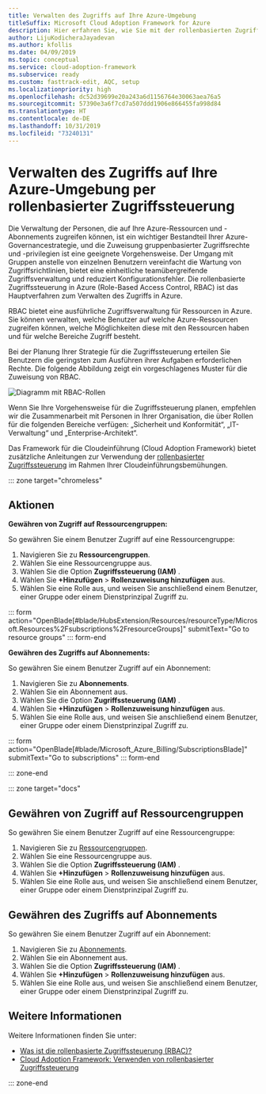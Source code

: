 ```yaml
---
title: Verwalten des Zugriffs auf Ihre Azure-Umgebung
titleSuffix: Microsoft Cloud Adoption Framework for Azure
description: Hier erfahren Sie, wie Sie mit der rollenbasierten Zugriffssteuerung (RBAC) die Steuerung des Zugriffs auf Ihre Azure-Umgebung einrichten.
author: LijuKodicheraJayadevan
ms.author: kfollis
ms.date: 04/09/2019
ms.topic: conceptual
ms.service: cloud-adoption-framework
ms.subservice: ready
ms.custom: fasttrack-edit, AQC, setup
ms.localizationpriority: high
ms.openlocfilehash: dc52d39699e20a243a6d1156764e30063aea76a5
ms.sourcegitcommit: 57390e3a6f7cd7a507ddd1906e866455fa998d84
ms.translationtype: HT
ms.contentlocale: de-DE
ms.lasthandoff: 10/31/2019
ms.locfileid: "73240131"
---
```

# <a name="manage-access-to-your-azure-environment-with-role-based-access-controls"></a>Verwalten des Zugriffs auf Ihre Azure-Umgebung per rollenbasierter Zugriffssteuerung

Die Verwaltung der Personen, die auf Ihre Azure-Ressourcen und -Abonnements zugreifen können, ist ein wichtiger Bestandteil Ihrer Azure-Governancestrategie, und die Zuweisung gruppenbasierter Zugriffsrechte und -privilegien ist eine geeignete Vorgehensweise. Der Umgang mit Gruppen anstelle von einzelnen Benutzern vereinfacht die Wartung von Zugriffsrichtlinien, bietet eine einheitliche teamübergreifende Zugriffsverwaltung und reduziert Konfigurationsfehler. Die rollenbasierte Zugriffssteuerung in Azure (Role-Based Access Control, RBAC) ist das Hauptverfahren zum Verwalten des Zugriffs in Azure.

RBAC bietet eine ausführliche Zugriffsverwaltung für Ressourcen in Azure. Sie können verwalten, welche Benutzer auf welche Azure-Ressourcen zugreifen können, welche Möglichkeiten diese mit den Ressourcen haben und für welche Bereiche Zugriff besteht.

Bei der Planung Ihrer Strategie für die Zugriffssteuerung erteilen Sie Benutzern die geringsten zum Ausführen ihrer Aufgaben erforderlichen Rechte. Die folgende Abbildung zeigt ein vorgeschlagenes Muster für die Zuweisung von RBAC.

![Diagramm mit RBAC-Rollen](./media/manage-access/role-examples.png)

Wenn Sie Ihre Vorgehensweise für die Zugriffssteuerung planen, empfehlen wir die Zusammenarbeit mit Personen in Ihrer Organisation, die über Rollen für die folgenden Bereiche verfügen: „Sicherheit und Konformität“, „IT-Verwaltung“ und „Enterprise-Architekt“.

Das Framework für die Cloudeinführung (Cloud Adoption Framework) bietet zusätzliche Anleitungen zur Verwendung der [ rollenbasierter Zugriffssteuerung](../considerations/roles.md) im Rahmen Ihrer Cloudeinführungsbemühungen.

::: zone target="chromeless"

## <a name="actions"></a>Aktionen

**Gewähren von Zugriff auf Ressourcengruppen:**

So gewähren Sie einem Benutzer Zugriff auf eine Ressourcengruppe:

1. Navigieren Sie zu **Ressourcengruppen**.
1. Wählen Sie eine Ressourcengruppe aus.
1. Wählen Sie die Option **Zugriffssteuerung (IAM)** .
1. Wählen Sie **+Hinzufügen** > **Rollenzuweisung hinzufügen** aus.
1. Wählen Sie eine Rolle aus, und weisen Sie anschließend einem Benutzer, einer Gruppe oder einem Dienstprinzipal Zugriff zu.

::: form action="OpenBlade[#blade/HubsExtension/Resources/resourceType/Microsoft.Resources%2Fsubscriptions%2FresourceGroups]" submitText="Go to resource groups" ::: form-end

**Gewähren des Zugriffs auf Abonnements:**

So gewähren Sie einem Benutzer Zugriff auf ein Abonnement:

1. Navigieren Sie zu **Abonnements**.
1. Wählen Sie ein Abonnement aus.
1. Wählen Sie die Option **Zugriffssteuerung (IAM)** .
1. Wählen Sie **+Hinzufügen** > **Rollenzuweisung hinzufügen** aus.
1. Wählen Sie eine Rolle aus, und weisen Sie anschließend einem Benutzer, einer Gruppe oder einem Dienstprinzipal Zugriff zu.

::: form action="OpenBlade[#blade/Microsoft_Azure_Billing/SubscriptionsBlade]" submitText="Go to subscriptions" ::: form-end

::: zone-end

::: zone target="docs"

## <a name="grant-resource-group-access"></a>Gewähren von Zugriff auf Ressourcengruppen

So gewähren Sie einem Benutzer Zugriff auf eine Ressourcengruppe:

1. Navigieren Sie zu [Ressourcengruppen](https://portal.azure.com/#blade/HubsExtension/Resources/resourceType/Microsoft.Resources%2Fsubscriptions%2FresourceGroups).
1. Wählen Sie eine Ressourcengruppe aus.
1. Wählen Sie die Option **Zugriffssteuerung (IAM)** .
1. Wählen Sie **+Hinzufügen** > **Rollenzuweisung hinzufügen** aus.
1. Wählen Sie eine Rolle aus, und weisen Sie anschließend einem Benutzer, einer Gruppe oder einem Dienstprinzipal Zugriff zu.

## <a name="grant-subscription-access"></a>Gewähren des Zugriffs auf Abonnements

So gewähren Sie einem Benutzer Zugriff auf ein Abonnement:

1. Navigieren Sie zu [Abonnements](https://portal.azure.com/#blade/Microsoft_Azure_Billing/SubscriptionsBlade).
1. Wählen Sie ein Abonnement aus.
1. Wählen Sie die Option **Zugriffssteuerung (IAM)** .
1. Wählen Sie **+Hinzufügen** > **Rollenzuweisung hinzufügen** aus.
1. Wählen Sie eine Rolle aus, und weisen Sie anschließend einem Benutzer, einer Gruppe oder einem Dienstprinzipal Zugriff zu.

## <a name="learn-more"></a>Weitere Informationen

Weitere Informationen finden Sie unter:

- [Was ist die rollenbasierte Zugriffssteuerung (RBAC)?](https://docs.microsoft.com/azure/role-based-access-control/overview)
- [Cloud Adoption Framework: Verwenden von rollenbasierter Zugriffssteuerung](../considerations/roles.md)

::: zone-end
